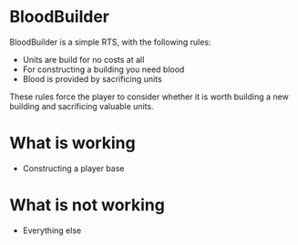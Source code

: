 # BloodBuilder
BloodBuilder is a simple RTS, with the following rules:
  - Units are build for no costs at all
  - For constructing a building you need blood
  - Blood is provided by sacrificing units
 
These rules force the player to consider whether it is worth building a new building and sacrificing valuable units.

# What is working

  - Constructing a player base

# What is not working
  - Everything else